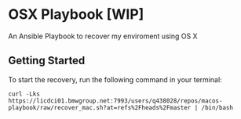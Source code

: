 # OSX Playbook [WIP]

An Ansible Playbook to recover my enviroment using OS X

## Getting Started

To start the recovery, run the following command in your terminal:

    curl -Lks https://licdci01.bmwgroup.net:7993/users/q438028/repos/macos-playbook/raw/recover_mac.sh?at=refs%2Fheads%2Fmaster | /bin/bash
